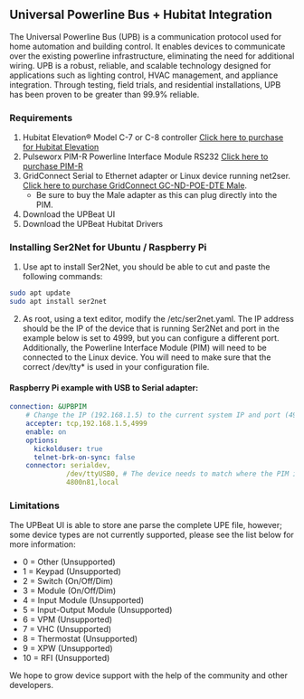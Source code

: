 ## Universal Powerline Bus + Hubitat Integration

The Universal Powerline Bus (UPB) is a communication protocol used for home automation and building control. It enables devices to communicate over the existing powerline infrastructure, eliminating the need for additional wiring. UPB is a robust, reliable, and scalable technology designed for applications such as lighting control, HVAC management, and appliance integration. Through testing, field trials, and residential installations, UPB has been proven to be greater than 99.9% reliable.

### Requirements

1. Hubitat Elevation® Model C-7 or C-8 controller [Click here to purchase for Hubitat Elevation](https://hubitat.com)
2. Pulseworx PIM-R Powerline Interface Module RS232 [Click here to purchase PIM-R](https://pcswebstore.com/products/pulseworx-powerline-interface-module-rs232)
3. GridConnect Serial to Ethernet adapter or Linux device running net2ser. [Click here to purchase GridConnect GC-ND-POE-DTE Male](https://www.gridconnect.com/products/netdirect-serial-to-power-over-ethernet-poe-cable).
   - Be sure to buy the Male adapter as this can plug directly into the PIM.
5. Download the UPBeat UI
6. Download the UPBeat Hubitat Drivers
   
### Installing Ser2Net for Ubuntu / Raspberry Pi

1. Use apt to install Ser2Net, you should be able to cut and paste the following commands:

```bash
sudo apt update
sudo apt install ser2net
```


2. As root, using a text editor, modify the /etc/ser2net.yaml.
   The IP address should be the IP of the device that is running Ser2Net and port in the example below is set to 4999, but you can configure a different port. Additionally, the Powerline Interface Module (PIM) will need to be connected to the Linux device. You will need to make sure that the correct /dev/tty* is used in your configuration file. 

#### Raspberry Pi example with USB to Serial adapter:
```yaml
connection: &UPBPIM
    # Change the IP (192.168.1.5) to the current system IP and port (4999) can remain the same or be changed
    accepter: tcp,192.168.1.5,4999 
    enable: on
    options:
      kickolduser: true
      telnet-brk-on-sync: false
    connector: serialdev,
              /dev/ttyUSB0, # The device needs to match where the PIM is attached. 
              4800n81,local
```

### Limitations

The UPBeat UI is able to store ane parse the complete UPE file, however; some device types are not currently supported, please see the list below for more information: 

- 0 = Other (Unsupported)
- 1 = Keypad (Unsupported)
- 2 = Switch (On/Off/Dim)
- 3 = Module (On/Off/Dim)
- 4 = Input Module (Unsupported)
- 5 = Input-Output Module (Unsupported)
- 6 = VPM (Unsupported)
- 7 = VHC (Unsupported)
- 8 = Thermostat (Unsupported)
- 9 = XPW (Unsupported)
- 10 = RFI (Unsupported)

We hope to grow device support with the help of the community and other developers. 
